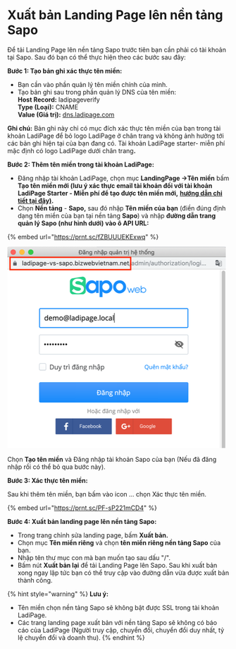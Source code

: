 # Xuất bản Landing Page lên nền tảng Sapo

Để tải Landing Page lên nền tảng Sapo trước tiên bạn cần phải có tài khoản tại Sapo. Sau đó bạn có thể thực hiện theo các bước sau đây:

**Bước 1: Tạo bản ghi xác thực tên miền:**

* Bạn cần vào phần quản lý tên miền chính của mình.
* Tạo bản ghi sau trong phần quản lý DNS của tên miền:\
  **Host Record:** ladipageverify\
  **Type (Loại):** CNAME\
  **Value (Giá trị):** [dns.ladipage.com](http://dns.ladipage.com/)

**Ghi chú:** Bản ghi này chỉ có mục đích xác thực tên miền của bạn trong tài khoản LadiPage để bỏ logo LadiPage ở chân trang và không ảnh hưởng tới các bản ghi hiện tại của bạn đang có. Tài khoản LadiPage starter- miễn phí mặc định có logo LadiPage dưới chân tran&#x67;**.**

**Bước 2: Thêm tên miền trong tài khoản LadiPage:**

* Đăng nhập tài khoản LadiPage, chọn mục **LandingPage ->Tên miền** bấm **Tạo tên miền mới (lưu ý xác thực email tài khoản đối với tài khoản LadiPage Starter - Miễn phí để tạo được tên miền mới,** [**hướng dẫn chi tiết tại đây)**](../../quan-ly-landingpage/chinh-sua-thong-tin-tai-khoan.md)**.**&#x20;
* Chọn **Nền tảng** - **Sapo,** sau đó nhập **Tên miền của bạn** (điền đúng định dạng tên miền của bạn tại nền tảng **Sapo**) và nhập **đường dẫn trang quản lý Sapo (như hình dưới) vào ô API URL:**

{% embed url="https://prnt.sc/fZBUUUEKExwq" %}



![](<../../.gitbook/assets/image (410).png>)

Chọn **Tạo tên miền** và Đăng nhập tài khoản Sapo của bạn (Nếu đã đăng nhập rồi có thể bỏ qua bước này).

**Bước 3: Xác thực tên miền:**

Sau khi thêm tên miền, bạn bấm vào icon ... chọn Xác thực tên miền.

{% embed url="https://prnt.sc/PF-sP221mCD4" %}

**Bước 4: Xuất bản landing page lên nền tảng Sapo:**

* Trong trang chỉnh sửa landing page, bấm **Xuất bản.**
* Chọn mục **Tên miền riêng** và chọn **tên miền riêng nền tảng Sapo** của bạn.
* Nhập tên thư mục con mà bạn muốn tạo sau dấu "/".
* Bấm nút **Xuất bản lại** để tải Landing Page lên Sapo. Sau khi xuất bản xong ngay lập tức bạn có thể truy cập vào đường dẫn vừa được xuất bản thành công.

{% hint style="warning" %}
**Lưu ý:**&#x20;

* Tên miền chọn nền tảng Sapo sẽ không bật được SSL trong tài khoản LadiPage.
* Các trang landing page xuất bản với nền tảng Sapo sẽ không có báo cáo của LadiPage (Người truy cập, chuyển đổi, chuyển đổi duy nhất, tỷ lệ chuyển đổi và doanh thu).
{% endhint %}
